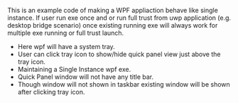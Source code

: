 This is an example code of making a WPF appliaction behave like single instance.
If user run exe once and or run full trust from uwp application (e.g. desktop bridge scenario) once
existing running exe will always work for multiple exe running or full trust launch.

* Here wpf will have a system tray.
* User can click tray icon to show/hide quick panel view just above the tray icon.
* Maintaining a Single Instance wpf exe.
* Quick Panel window will not have any title bar.
* Though window will not shown in taskbar existing window will be shown after clicking tray icon.
